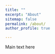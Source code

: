 ```yaml
---
title: ""
excerpt: "About"
sitemap: false
permalink: /about/
author_profile: true

---
```


Main text here